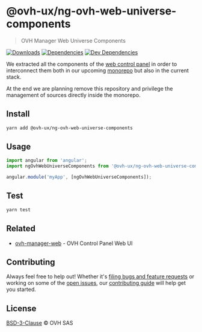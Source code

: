# @ovh-ux/ng-ovh-web-universe-components

> OVH Manager Web Universe Components

[![Downloads](https://badgen.net/npm/dt/@ovh-ux/ng-ovh-web-universe-components)](https://npmjs.com/package/@ovh-ux/ng-ovh-web-universe-components) [![Dependencies](https://badgen.net/david/dep/ovh-ux/ng-ovh-web-universe-components)](https://npmjs.com/package/@ovh-ux/ng-ovh-web-universe-components?activeTab=dependencies) [![Dev Dependencies](https://badgen.net/david/dev/ovh-ux/ng-ovh-web-universe-components)](https://npmjs.com/package/@ovh-ux/ng-ovh-web-universe-components?activeTab=dependencies)

We extracted all the components of the [web control panel](https://github.com/ovh/manager/tree/master/packages/manager/apps/web) in order to interconnect them
both in our upcoming [monorepo](https://github.com/ovh/manager) but also in the current stack.

At the end we are planning remove this repository and privilege the management of sources directly
inside the monorepo.

## Install

```sh
yarn add @ovh-ux/ng-ovh-web-universe-components
```
## Usage

```js
import angular from 'angular';
import ngOvhWebUniverseComponents from '@ovh-ux/ng-ovh-web-universe-components';

angular.module('myApp', [ngOvhWebUniverseComponents]);
```

## Test

```sh
yarn test
```

## Related

* [ovh-manager-web](https://github.com/ovh/manager/tree/master/packages/manager/apps/web) - OVH Control Panel Web UI

## Contributing

Always feel free to help out! Whether it's [filing bugs and feature requests](https://github.com/ovh/manager/issues/new) or working on some of the [open issues](https://github.com/ovh/manager/issues), our [contributing guide](https://github.com/ovh/manager/blob/master/CONTRIBUTING.md) will help get you started.

## License

[BSD-3-Clause](LICENSE) © OVH SAS
